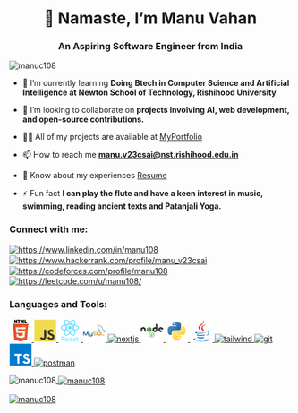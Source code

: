 <h1 align="center">🙏 Namaste, I’m Manu Vahan</h1>
<h3 align="center">An Aspiring Software Engineer from India</h3>

<p align="left"> <img src="https://komarev.com/ghpvc/?username=manuc108&label=Profile%20views&color=0e75b6&style=flat" alt="manuc108" /> </p>


- 🌱 I’m currently learning **Doing Btech in Computer Science and Artificial Intelligence at Newton School of Technology, Rishihood University**

- 👯 I’m looking to collaborate on **projects involving AI, web development, and open-source contributions.**

- 👨‍💻 All of my projects are available at  [MyPortfolio](https://my-portfolio-two-murex-26.vercel.app/)

- 📫 How to reach me **manu.v23csai@nst.rishihood.edu.in**

- 📄 Know about my experiences [Resume](https://shorturl.at/RYp13)

- ⚡ Fun fact **I can play the flute and have a keen interest in music, swimming, reading ancient texts and Patanjali Yoga.**

<h3 align="left">Connect with me:</h3>
<p align="left">
<a href="https://www.linkedin.com/in/manu108" target="blank"><img align="center" src="https://raw.githubusercontent.com/rahuldkjain/github-profile-readme-generator/master/src/images/icons/Social/linked-in-alt.svg" alt="https://www.linkedin.com/in/manu108" height="30" width="40" /></a>
<a href="https://www.hackerrank.com/profile/manu_v23csai" target="blank"><img align="center" src="https://raw.githubusercontent.com/rahuldkjain/github-profile-readme-generator/master/src/images/icons/Social/hackerrank.svg" alt="https://www.hackerrank.com/profile/manu_v23csai" height="30" width="40" /></a>
<a href="https://codeforces.com/profile/manu108" target="blank"><img align="center" src="https://raw.githubusercontent.com/rahuldkjain/github-profile-readme-generator/master/src/images/icons/Social/codeforces.svg" alt="https://codeforces.com/profile/manu108" height="30" width="40" /></a>
<a href="https://leetcode.com/u/manu108/" target="blank"><img align="center" src="https://raw.githubusercontent.com/rahuldkjain/github-profile-readme-generator/master/src/images/icons/Social/leet-code.svg" alt="https://leetcode.com/u/manu108/" height="30" width="40" /></a>
</p>

<h3 align="left">Languages and Tools:</h3>
<p align="left">  <a/>
<!--   <a href="https://expressjs.com" target="_blank" rel="noreferrer"> <img src="https://raw.githubusercontent.com/devicons/devicon/master/icons/express/express-original-wordmark.svg" alt="express" width="40" height="40"/> </a>   -->
  <a href="https://www.w3.org/html/" target="_blank" rel="noreferrer"> <img src="https://raw.githubusercontent.com/devicons/devicon/master/icons/html5/html5-original-wordmark.svg" alt="html5" width="40" height="40"/> </a> 
  <a href="https://developer.mozilla.org/en-US/docs/Web/JavaScript" target="_blank" rel="noreferrer"> <img src="https://raw.githubusercontent.com/devicons/devicon/master/icons/javascript/javascript-original.svg" alt="javascript" width="40" height="40"/> </a> 
  <a href="https://reactjs.org/" target="_blank" rel="noreferrer"> <img src="https://raw.githubusercontent.com/devicons/devicon/master/icons/react/react-original-wordmark.svg" alt="react" width="40" height="40"/> </a>
  <a href="https://www.mysql.com/" target="_blank" rel="noreferrer"> <img src="https://raw.githubusercontent.com/devicons/devicon/master/icons/mysql/mysql-original-wordmark.svg" alt="mysql" width="40" height="40"/> </a> 
  <a href="https://nextjs.org/" target="_blank" rel="noreferrer"> <img src="https://cdn.worldvectorlogo.com/logos/nextjs-2.svg" alt="nextjs" width="40" height="40"/> </a> 
  <a href="https://nodejs.org" target="_blank" rel="noreferrer"> <img src="https://raw.githubusercontent.com/devicons/devicon/master/icons/nodejs/nodejs-original-wordmark.svg" alt="nodejs" width="40" height="40"/> </a> 
  <a href="https://www.python.org" target="_blank" rel="noreferrer"> <img src="https://raw.githubusercontent.com/devicons/devicon/master/icons/python/python-original.svg" alt="python" width="40" height="40"/> </a> 
    <a href="https://www.java.com" target="_blank" rel="noreferrer"> <img src="https://raw.githubusercontent.com/devicons/devicon/master/icons/java/java-original.svg" alt="java" width="40" height="40"/> </a>
<!--   <a href="https://scikit-learn.org/" target="_blank" rel="noreferrer"> <img src="https://upload.wikimedia.org/wikipedia/commons/0/05/Scikit_learn_logo_small.svg" alt="scikit_learn" width="40" height="40"/> </a>  -->
  <a href="https://tailwindcss.com/" target="_blank" rel="noreferrer"> <img src="https://www.vectorlogo.zone/logos/tailwindcss/tailwindcss-icon.svg" alt="tailwind" width="40" height="40"/> </a>
  <a href="https://git-scm.com/" target="_blank" rel="noreferrer"> <img src="https://www.vectorlogo.zone/logos/git-scm/git-scm-icon.svg" alt="git" width="40" height="40"/> </a> 
  <a href="https://www.typescriptlang.org/" target="_blank" rel="noreferrer"> <img src="https://raw.githubusercontent.com/devicons/devicon/master/icons/typescript/typescript-original.svg" alt="typescript" width="40" height="40"/> </a>
  <a href="https://postman.com" target="_blank" rel="noreferrer"> <img src="https://www.vectorlogo.zone/logos/getpostman/getpostman-icon.svg" alt="postman" width="40" height="40"/
  </a> </p>

<p><img align="left" src="https://github-readme-stats.vercel.app/api/top-langs?username=manuc108&show_icons=true&locale=en&layout=compact" alt="manuc108" /></p>

<p>&nbsp;<img align="center" src="https://github-readme-stats.vercel.app/api?username=manuc108&show_icons=true&locale=en" alt="manuc108" /></p>

<p><img align="center" src="https://github-readme-streak-stats.herokuapp.com/?user=manuc108&" alt="manuc108" /></p>
